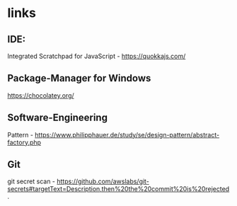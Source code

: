 # links

## IDE:
Integrated Scratchpad for JavaScript - https://quokkajs.com/


## Package-Manager for Windows
https://chocolatey.org/


## Software-Engineering
Pattern - https://www.philipphauer.de/study/se/design-pattern/abstract-factory.php

## Git
git secret scan - https://github.com/awslabs/git-secrets#targetText=Description,then%20the%20commit%20is%20rejected.
